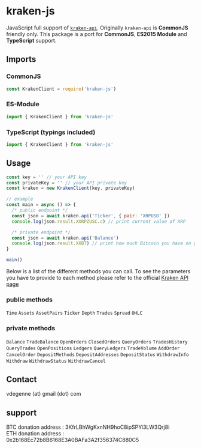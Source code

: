 # kraken-js

JavaScript full support of [`kraken-api`](https://github.com/nothingisdead/npm-kraken-api).
Originally `kraken-api` is **CommonJS** friendly only. This package is a port for **CommonJS**, **ES2015 Module** and **TypeScript** support.

## Imports

### CommonJS

```javascript
const KrakenClient = require('kraken-js')
```

### ES-Module

```javascript
import { KrakenClient } from 'kraken-js'
```

### TypeScript (typings included)

```javascript
import { KrakenClient } from 'kraken-js'
```

## Usage

```javascript
const key = '' // your API key
const privateKey = '' // your API private key
const kraken = new KrakenClient(key, privateKey)

// example
const main = async () => {
  /* public endpoint */
  const json = await kraken.api('Ticker', { pair: 'XRPUSD' })
  console.log(json.result.XXRPZUSC.c) // print current value of XRP

  /* private endpoint */
  const json = await kraken.api('Balance')
  console.log(json.result.XXBT) // print how much Bitcoin you have on your account right now
}

main()
```

Below is a list of the different methods you can call. To see the parameters you have to provide to each method please refer to the official [Kraken API page](https://www.kraken.com/features/api)

### public methods

`Time` `Assets` `AssetPairs` `Ticker` `Depth` `Trades` `Spread` `OHLC`

### private methods

`Balance` `TradeBalance` `OpenOrders` `ClosedOrders` `QueryOrders` `TradesHistory` `QueryTrades` `OpenPositions` `Ledgers` `QueryLedgers` `TradeVolume` `AddOrder` `CancelOrder` `DepositMethods` `DepositAddresses` `DepositStatus` `WithdrawInfo` `Withdraw` `WithdrawStatus` `WithdrawCancel`

## Contact

vdegenne (at) gmail (dot) com

## support

BTC donation address : 3KfrLBhWgKxnNH9hoC8ipSPYi3LW3Qrj8i  
ETH donation address : 0x2b168Ec72b8B6168E3A0BAFa3A2f356374C880C5